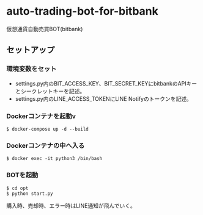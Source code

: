 # auto-trading-bot-for-bitbank

仮想通貨自動売買BOT(bitbank)

## セットアップ

### 環境変数をセット

- settings.py内のBIT_ACCESS_KEY、BIT_SECRET_KEYにbitbankのAPIキーとシークレットキーを記述。
- settings.py内のLINE_ACCESS_TOKENにLINE Notifyのトークンを記述。

### Dockerコンテナを起動v

```
$ docker-compose up -d --build
```

### Dockerコンテナの中へ入る

```
$ docker exec -it python3 /bin/bash
```

### BOTを起動

```
$ cd opt
$ python start.py
```

購入時、売却時、エラー時はLINE通知が飛んでいく。
